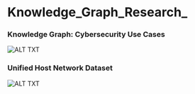 # Knowledge_Graph_Research_   

### Knowledge Graph: Cybersecurity Use Cases
![ALT TXT](https://github.com/SaifurRR/Knowledge-Graph-Research/blob/main/bio_kg-2.png)

### Unified Host Network Dataset 
![ALT TXT](https://github.com/SaifurRR/Knowledge-Graph-Research/blob/main/unified-host-network-dataset.png)
   
      
    
    
    
   
   

